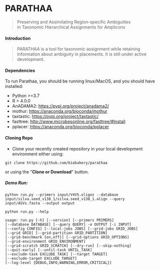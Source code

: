 
# PARATHAA
> Preserving and Assimilating Region-specific Ambiguities in Taxonomic Hierarchical Assignments for Amplicons
 
#### Introduction
> PARATHAA is a tool for taxonomic assignment while retaining information about ambiguity in placements. It is still under active development.

#### Dependencies
To run Parathaa, you should be running linux/MacOS, and you should have installed:
- Python >=3.7
- R > 4.0.0
- AnADAMA2: https://pypi.org/project/anadama2/
- mothur: https://anaconda.org/bioconda/mothur
- taxtastic: https://pypi.org/project/taxtastic/
- fasttree: http://www.microbesonline.org/fasttree/#Install
- pplacer: https://anaconda.org/bioconda/pplacer


####  Cloning Repo
  

- Clone your recently created repository in your local development environment either using:
```
git clone https://github.com/biobakery/parathaa
```
or using the "**Clone or Download**" button.


##### Demo Run:
```
python run.py --primers input/V4V5.oligos --database input/silva.seed_v138_1/silva.seed_v138_1.align --query input/ASVs.fasta --output output 
```
```python run.py --help```

```
usage: run.py [-h] [--version] [--primers PRIMERS]
[--database DATABASE] [--query QUERY] -o OUTPUT [-i INPUT]
[--config CONFIG] [--local-jobs JOBS] [--grid-jobs GRID_JOBS]
[--grid GRID] [--grid-partition GRID_PARTITION]
[--grid-benchmark {on,off}] [--grid-options GRID_OPTIONS]
[--grid-environment GRID_ENVIRONMENT]
[--grid-scratch GRID_SCRATCH] [--dry-run] [--skip-nothing]
[--quit-early] [--until-task UNTIL_TASK]
[--exclude-task EXCLUDE_TASK] [--target TARGET]
[--exclude-target EXCLUDE_TARGET]
[--log-level {DEBUG,INFO,WARNING,ERROR,CRITICAL}]
```


